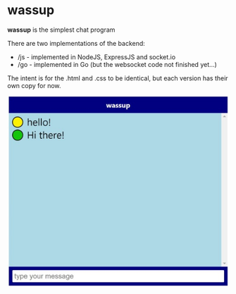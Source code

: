 # wassup
**wassup** is the simplest chat program

There are two implementations of the backend: 

* /js - implemented in NodeJS, ExpressJS and socket.io
* /go - implemented in Go (but the websocket code not finished yet...)

The intent is for the .html and .css to be identical, but each version has their own copy for now.

![Image of Wassup UI](https://github.com/AlfredBr/wassup/blob/main/img/Wassup.jpg)
